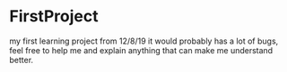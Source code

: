 # FirstProject
my first learning project from 12/8/19
it would probably has a lot of bugs, feel free to help me and explain anything that can make me understand better.
